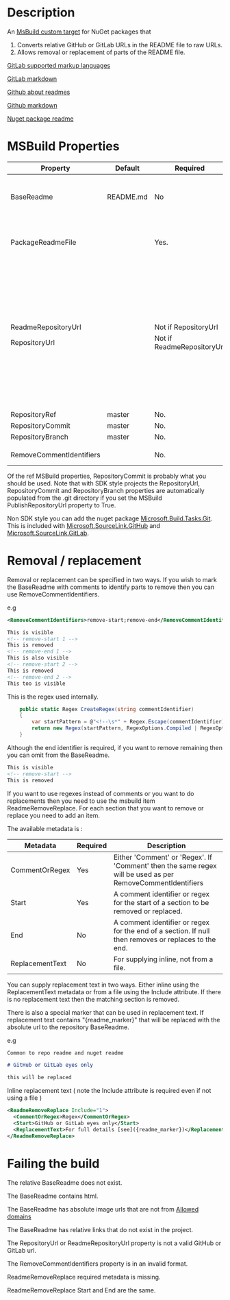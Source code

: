 ﻿# Description

An [MsBuild custom target](https://learn.microsoft.com/en-us/nuget/concepts/msbuild-props-and-targets) for NuGet packages that 

1. Converts relative GitHub or GitLab URLs in the README file to raw URLs.
2. Allows removal or replacement of parts of the README file.

[GitLab supported markup languages](https://docs.gitlab.com/user/project/repository/files/#supported-markup-languages)

[GitLab markdown](https://docs.gitlab.com/user/markdown/)

[Github about readmes](https://docs.github.com/en/repositories/managing-your-repositorys-settings-and-features/customizing-your-repository/about-readmes#relative-links-and-image-paths-in-markdown-files)

[Github markdown](https://github.github.com/gfm/)

[Nuget package readme](https://learn.microsoft.com/en-us/nuget/nuget-org/package-readme-on-nuget-org)


# MSBuild Properties

| Property                 | Default   | Required                     | Nuget Property | Description                                                       |
| --------------------     |---------  |----------------------------- | ---------------|-----------------------------------------------                    |
| BaseReadme               | README.md | No                           |                | The readme relative path to transform                             |
| PackageReadmeFile        |           | Yes.                         |                | The output readme relative path. NuGet property                   |
|                          |           |                              |                |                                                                   |
|                          |           |                              |                | A GitHub or GitLab repository url ( .git ) - order of precedence  |
| ReadmeRepositoryUrl      |           | Not if RepositoryUrl         |                |                                                                   |
| RepositoryUrl            |           | Not if ReadmeRepositoryUrl   |      Yes       |                                                                   |
|                          |           |                              |                                                                                    |
|                          |           |                              |                | The ref part of the generated absolute url in order of precedence |
| RepositoryRef            | master    | No.                          |                |                                                                   |
| RepositoryCommit         | master    | No.                          |      Yes       |                                                                   |
| RepositoryBranch         | master    | No.                          |      Yes       |                                                                   |
|                          |           |                              |                |                                                                   |
| RemoveCommentIdentifiers |           | No.                          | The format is - *startidentifier*;*endidentifier*                                  |

Of the ref MSBuild properties, RepositoryCommit is probably what you should be used.
Note that with SDK style projects the RepositoryUrl, RepositoryCommit and RepositoryBranch properties are automatically populated from the .git directory 
if you set the MSBuild PublishRepositoryUrl property to True.

Non SDK style you can add the nuget package [Microsoft.Build.Tasks.Git](https://www.nuget.org/packages/Microsoft.Build.Tasks.Git).
This is included with [Microsoft.SourceLink.GitHub](https://www.nuget.org/packages/Microsoft.SourceLink.GitHub/) and [Microsoft.SourceLink.GitLab](https://www.nuget.org/packages/Microsoft.SourceLink.GitLab/).


# Removal / replacement

Removal or replacement can be specified in two ways.
If you wish to mark the BaseReadme with comments to identify parts to remove then you can use RemoveCommentIdentifiers.

e.g
```xml
<RemoveCommentIdentifiers>remove-start;remove-end</RemoveCommentIdentifiers>
```

```md
This is visible
<!-- remove-start 1 -->
This is removed
<!-- remove-end 1 -->
This is also visible
<!-- remove-start 2 -->
This is removed
<!-- remove-end 2 -->
This too is visible
```

This is the regex used internally.
```cs
    public static Regex CreateRegex(string commentIdentifier)
    {
        var startPattern = @"<!--\s*" + Regex.Escape(commentIdentifier) + @"\b[^>]*-->";
        return new Regex(startPattern, RegexOptions.Compiled | RegexOptions.IgnoreCase);
    }
```
Although the end identifier is required, if you want to remove remaining then you can omit from the BaseReadme.

```md
This is visible
<!-- remove-start -->
This is removed
```

If you want to use regexes instead of comments or you want to do replacements then you need to use the msbuild item ReadmeRemoveReplace.
For each section that you want to remove or replace you need to add an item.

The available metadata is :

| Metadata         | Required | Description                                                                                                         |
| ---------------- | -------- | ------------------------------------------------------------------------------------------------------------------- |
| CommentOrRegex   | Yes      | Either 'Comment' or 'Regex'. If 'Comment' then the same regex will be used as per RemoveCommentIdentifiers          |
| Start            | Yes      | A comment identifier or regex for the start of a section to be removed or replaced.                                 |
| End              | No       | A comment identifier or regex for the end of a section. If null then removes or replaces to the end.                |
| ReplacementText  | No       | For supplying inline, not from a file.                                                                              |


You can supply replacement text in two ways. Either inline using the ReplacementText metadata or from a file using the Include attribute.
If there is no replacement text then the matching section is removed.

There is also a special marker that can be used in replacement text. If replacement text contains "{readme_marker}" that will be replaced with the absolute url to the repository BaseReadme.

e.g
```md
Common to repo readme and nuget readme

# GitHub or GitLab eyes only

this will be replaced
```

Inline replacement text ( note the Include attribute is required even if not using a file )

```xml
<ReadmeRemoveReplace Include="1">
  <CommentOrRegex>Regex</CommentOrRegex>
  <Start>GitHub or GitLab eyes only</Start>
  <ReplacementText>For full details [see]({readme_marker})</ReplacementText>>
</ReadmeRemoveReplace>
```


# Failing the build

The relative BaseReadme does not exist.

The BaseReadme contains html.

The BaseReadme has absolute image urls that are not from [Allowed domains](https://learn.microsoft.com/en-us/nuget/nuget-org/package-readme-on-nuget-org#allowed-domains-for-images-and-badges)

The BaseReadme has relative links that do not exist in the project.

The RepositoryUrl or ReadmeRepositoryUrl property is not a valid GitHub or GitLab url.

The RemoveCommentIdentifiers property is in an invalid format.

ReadmeRemoveReplace required metadata is missing.

ReadmeRemoveReplace Start and End are the same.